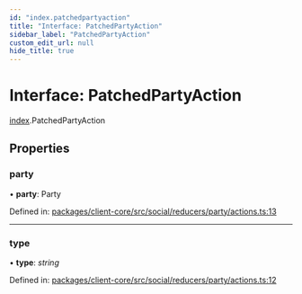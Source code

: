 ```yaml
---
id: "index.patchedpartyaction"
title: "Interface: PatchedPartyAction"
sidebar_label: "PatchedPartyAction"
custom_edit_url: null
hide_title: true
---
```


# Interface: PatchedPartyAction

[index](../modules/index.md).PatchedPartyAction

## Properties

### party

• **party**: Party

Defined in: [packages/client-core/src/social/reducers/party/actions.ts:13](https://github.com/xr3ngine/xr3ngine/blob/716a06460/packages/client-core/src/social/reducers/party/actions.ts#L13)

___

### type

• **type**: *string*

Defined in: [packages/client-core/src/social/reducers/party/actions.ts:12](https://github.com/xr3ngine/xr3ngine/blob/716a06460/packages/client-core/src/social/reducers/party/actions.ts#L12)
